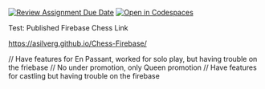 [![Review Assignment Due Date](https://classroom.github.com/assets/deadline-readme-button-24ddc0f5d75046c5622901739e7c5dd533143b0c8e959d652212380cedb1ea36.svg)](https://classroom.github.com/a/M5Q-5qH_)
[![Open in Codespaces](https://classroom.github.com/assets/launch-codespace-7f7980b617ed060a017424585567c406b6ee15c891e84e1186181d67ecf80aa0.svg)](https://classroom.github.com/open-in-codespaces?assignment_repo_id=15265448)


Test: Published Firebase Chess Link


https://asilverg.github.io/Chess-Firebase/





// Have features for En Passant, worked for solo play, but having trouble on the friebase
// No under promotion, only Queen promotion
// Have features for castling but having trouble on the firebase



